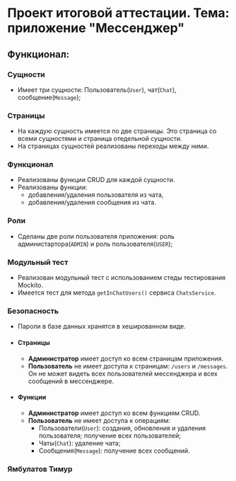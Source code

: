 # Проект итоговой аттестации. Тема: приложение "Мессенджер"

## Функционал:

### Сущности
* Имеет три сущности: Пользователь(`User`), чат(`Chat`), сообщение(`Message`);
### Страницы
* На каждую сущность имеется по две страницы. Это страница со всеми сущностями и страница отедельной сущности.
* На страницах сущностей реализованы переходы между ними.
### Функционал
* Реализованы функции CRUD для каждой сущности.
* Реализованы функции: 
  * добавления/удаления пользователя из чата, 
  * добавления/удаления сообщения из чата.
### Роли
* Сделаны две роли пользователя приложения: роль администартора(`ADMIN`) и роль пользователя(`USER`);
### Модульный тест
* Реализован модульный тест с использованием стеды тестирования Mockito. 
* Имеется тест для метода `getInChatUsers()` сервиса `ChatsService`.
### Безопасность
* Пароли в базе данных хранятся в хешированном виде.
* #### Страницы
  * **Администратор** имеет доступ ко всем страницам приложения.
  * **Пользователь** не имеет доступа к страницам: `/users` и `/messages`. Он не может видеть всех пользователей мессенджера и всех сообщений в мессенджере.
* #### Функции
  * **Администратор** имеет доступ ко всем функциям CRUD.
  * **Пользователь** не имеет доступа к операциям:
      * Пользователи(`User`): создания, обновления и удаления пользователя; получение всех пользователей;
      * Чаты(`Chat`): удаление чата;
      * Сообщения(`Message`): получение всех сообщений.

### Ямбулатов Тимур